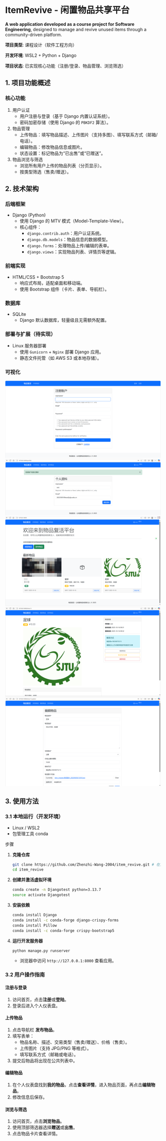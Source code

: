



# ItemRevive - 闲置物品共享平台

**A web application developed as a course project for Software Engineering**, designed to manage and revive unused items through a community-driven platform.

**项目类型**: 课程设计（软件工程方向）

**开发环境**: WSL2 + Python + Django

**项目状态**: 已实现核心功能（注册/登录、物品管理、浏览筛选）



## 1. 项目功能概述

### **核心功能**

1. 用户认证
   - 用户注册与登录（基于 Django 内置认证系统）。
   - 密码加密存储（使用 Django 的 `PBKDF2` 算法）。
2. 物品管理
   - 上传物品：填写物品描述、上传图片（支持多图）、填写联系方式（邮箱/电话）。
   - 编辑物品：修改物品信息或图片。
   - 状态设置：标记物品为“已出售”或“已赠送”。
3. 物品浏览与筛选
   - 浏览所有用户上传的物品列表（分页显示）。
   - 按类型筛选（售卖/赠送）。



## 2. 技术架构

### 后端框架

- Django (Python)
  - 使用 Django 的 MTV 模式（Model-Template-View）。
  - 核心组件：
    - `django.contrib.auth`：用户认证系统。
    - `django.db.models`：物品信息的数据模型。
    - `django.forms`：处理物品上传/编辑的表单。
    - `django.views`：实现物品列表、详情页等逻辑。

### 前端实现

- HTML/CSS + Bootstrap 5
  - 响应式布局，适配桌面和移动端。
  - 使用 Bootstrap 组件（卡片、表单、导航栏）。

### 数据库

- SQLite
  - Django 默认数据库，轻量级且无需额外配置。

### 部署与扩展（待实现）

- Linux 服务器部署
  - 使用 `Gunicorn` + `Nginx` 部署 Django 应用。
  - 静态文件托管（如 AWS S3 或本地存储）。

### 可视化

![image-20251020120450403](readme-images/image-20251020120450403.png)
![image-20251020120427587](readme-images/image-20251020120427587.png)
![image-20251020120142697](readme-images/image-20251020120142697.png)
![image-20251020120338138](readme-images/image-20251020120338138.png)
![image-20251020120403813](readme-images/image-20251020120403813.png)



## 3. 使用方法

### 3.1 本地运行（开发环境）

- Linux / WSL2
- 包管理工具 conda

步骤

1. **克隆仓库**

   ```bash
   git clone https://github.com/Zhenzhi-Wang-2004/item_revive.git # 在当前的目录中，会自动创建一个名为item_revive的目录
   cd item_revive
   ```

2. **创建并激活虚拟环境**

   ```bash
   conda create -n Djangotest python=3.13.7
   source activate Djangotest
   ```

3. **安装依赖**

   ```bash
   conda install Django
   conda install -c conda-forge django-crispy-forms
   conda install Pillow
   conda install -c conda-forge crispy-bootstrap5
   ```

6. **运行开发服务器**

   ```bash
   python manage.py runserver
   ```
   
   - 浏览器中访问 `http://127.0.0.1:8000` 查看应用。



### 3.2 用户操作指南

#### 注册与登录

1. 访问首页，点击**注册**或**登陆**。
2. 登录后进入个人仪表盘。

#### 上传物品

1. 点击导航栏 **发布物品**。
2. 填写表单：
   - 物品名称、描述、交易类型（售卖/赠送）、价格（售卖）。
   - 上传图片（支持 JPG/PNG 等格式）。
   - 填写联系方式（邮箱或电话）。
3. 提交后物品将出现在公共列表中。

#### 编辑物品

1. 在个人仪表盘找到**我的物品**，点击**查看详情**，进入物品页面，再点击**编辑物品**。
2. 修改信息后保存。

#### 浏览与筛选

1. 访问首页，点击**浏览物品**。
2. 使用顶部筛选器选择**赠送**或**出售**。
3. 点击物品卡片查看详情。
